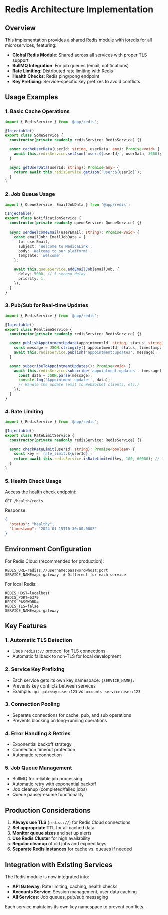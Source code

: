 # Redis Architecture Implementation

## Overview

This implementation provides a shared Redis module with ioredis for all microservices, featuring:

- **Global Redis Module**: Shared across all services with proper TLS support
- **BullMQ Integration**: For job queues (email, notifications)
- **Rate Limiting**: Distributed rate limiting with Redis
- **Health Checks**: Redis ping/pong endpoint
- **Key Prefixing**: Service-specific key prefixes to avoid conflicts

## Usage Examples

### 1. Basic Cache Operations

```typescript
import { RedisService } from '@app/redis';

@Injectable()
export class SomeService {
  constructor(private readonly redisService: RedisService) {}

  async cacheUserData(userId: string, userData: any): Promise<void> {
    await this.redisService.setJson(`user:${userId}`, userData, 3600); // 1 hour TTL
  }

  async getUserData(userId: string): Promise<any> {
    return await this.redisService.getJson(`user:${userId}`);
  }
}
```

### 2. Job Queue Usage

```typescript
import { QueueService, EmailJobData } from '@app/redis';

@Injectable()
export class NotificationService {
  constructor(private readonly queueService: QueueService) {}

  async sendWelcomeEmail(userEmail: string): Promise<void> {
    const emailJob: EmailJobData = {
      to: userEmail,
      subject: 'Welcome to MedicaLink',
      body: 'Welcome to our platform!',
      template: 'welcome',
    };

    await this.queueService.addEmailJob(emailJob, {
      delay: 5000, // 5 second delay
      priority: 1,
    });
  }
}
```

### 3. Pub/Sub for Real-time Updates

```typescript
import { RedisService } from '@app/redis';

@Injectable()
export class RealtimeService {
  constructor(private readonly redisService: RedisService) {}

  async publishAppointmentUpdate(appointmentId: string, status: string): Promise<void> {
    const message = JSON.stringify({ appointmentId, status, timestamp: Date.now() });
    await this.redisService.publish('appointment:updates', message);
  }

  async subscribeToAppointmentUpdates(): Promise<void> {
    await this.redisService.subscribe('appointment:updates', (message) => {
      const data = JSON.parse(message);
      console.log('Appointment update:', data);
      // Handle the update (emit to WebSocket clients, etc.)
    });
  }
}
```

### 4. Rate Limiting

```typescript
import { RedisService } from '@app/redis';

@Injectable()
export class RateLimitService {
  constructor(private readonly redisService: RedisService) {}

  async checkRateLimit(userId: string): Promise<boolean> {
    const key = `rate_limit:${userId}`;
    return await this.redisService.isRateLimited(key, 100, 60000); // 100 requests per minute
  }
}
```

### 5. Health Check Usage

Access the health check endpoint:
```
GET /health/redis
```

Response:
```json
{
  "status": "healthy",
  "timestamp": "2024-01-15T10:30:00.000Z"
}
```

## Environment Configuration

For Redis Cloud (recommended for production):
```env
REDIS_URL=rediss://username:password@host:port
SERVICE_NAME=api-gateway  # Different for each service
```

For local Redis:
```env
REDIS_HOST=localhost
REDIS_PORT=6379
REDIS_PASSWORD=
REDIS_TLS=false
SERVICE_NAME=api-gateway
```

## Key Features

### 1. Automatic TLS Detection
- Uses `rediss://` protocol for TLS connections
- Automatic fallback to non-TLS for local development

### 2. Service Key Prefixing
- Each service gets its own key namespace: `{SERVICE_NAME}:`
- Prevents key conflicts between services
- Example: `api-gateway:user:123` vs `accounts-service:user:123`

### 3. Connection Pooling
- Separate connections for cache, pub, and sub operations
- Prevents blocking on long-running operations

### 4. Error Handling & Retries
- Exponential backoff strategy
- Connection timeout protection
- Automatic reconnection

### 5. Job Queue Management
- BullMQ for reliable job processing
- Automatic retry with exponential backoff
- Job cleanup (completed/failed jobs)
- Queue pause/resume functionality

## Production Considerations

1. **Always use TLS** (`rediss://`) for Redis Cloud connections
2. **Set appropriate TTL** for all cached data
3. **Monitor queue sizes** and set up alerts
4. **Use Redis Cluster** for high availability
5. **Regular cleanup** of old jobs and expired keys
6. **Separate Redis instances** for cache vs. queues if needed

## Integration with Existing Services

The Redis module is now integrated into:
- **API Gateway**: Rate limiting, caching, health checks
- **Accounts Service**: Session management, user data caching
- **All Services**: Job queues, pub/sub messaging

Each service maintains its own key namespace to prevent conflicts.